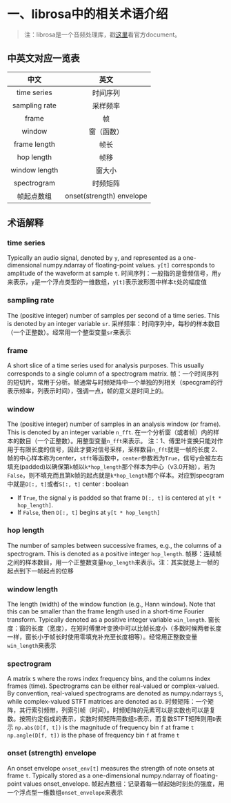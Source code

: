 ﻿# 一、librosa中的相关术语介绍
>注：librosa是一个音频处理库，戳[这里](http://librosa.github.io/librosa/)看官方document。
## 中英文对应一览表
|中文|英文|
|:--:|:--:|
|time series|时间序列|
|sampling rate|采样频率|
|frame|帧|
|window|窗（函数）|
|frame length|帧长|
|hop length|帧移|
|window length|窗大小|
|spectrogram|时频矩阵|
|帧起点数组|onset(strength) envelope|

## 术语解释
### **time series**
Typically an audio signal, denoted by `y`, and represented as a one-dimensional numpy.ndarray of floating-point values. `y[t]` corresponds to amplitude of the waveform at sample `t`.
时间序列：一般指的是音频信号，用`y`来表示，`y`是一个浮点类型的一维数组，`y[t]`表示波形图中样本`t`处的幅度值
### **sampling rate**
The (positive integer) number of samples per second of a time series. This is denoted by an integer variable `sr`.
采样频率：时间序列中，每秒的样本数目（一个正整数）。经常用一个整型变量`sr`来表示
### **frame**
A short slice of a time series used for analysis purposes. This usually corresponds to a single column of a spectrogram matrix.
帧：一个时间序列的短切片，常用于分析。帧通常与时频矩阵中一个单独的列相关（specgram的行表示频率，列表示时间），强调一点，帧的意义是时间上的。
### **window**
The (positive integer) number of samples in an analysis window (or frame). This is denoted by an integer variable `n_fft`.
在一个分析窗（或者帧）内的样本的数目（一个正整数）。用整型变量`n_fft`来表示。
注：1、傅里叶变换只能对作用于有限长度的信号，因此才要对信号采样，采样数目`n_fft`就是一帧的长度
2、帧的中心样本称为center，`stft`等函数中，`center`参数若为`True`，信号y会被左右填充(padded)以确保第`k`帧以`k*hop_length`那个样本为中心（v3.0开始），若为`False`，则不填充而且第k帧的起点就是`k*hop_length`那个样本。对应到specgram中就是`D[:, t]`或者`S[:, t]`
center : boolean
* If `True`, the signal `y` is padded so that frame `D[:, t]` is centered at `y[t * hop_length]`.
* If `False`, then `D[:, t]` begins at `y[t * hop_length]`
### **hop length**
The number of samples between successive frames, e.g., the columns of a spectrogram. This is denoted as a positive integer `hop_length`.
帧移：连续帧之间的样本数目，用一个正整数变量`hop_length`来表示。注：其实就是上一帧的起点到下一帧起点的位移
### **window length**
The length (width) of the window function (e.g., Hann window). Note that this can be smaller than the frame length used in a short-time Fourier transform. Typically denoted as a positive integer variable `win_length`.
窗长度：窗的长度（宽度），在短时傅里叶变换中可以比帧长度小（多数时候两者长度一样，窗长小于帧长时使用零填充补充至长度相等）。经常用正整数变量`win_length`来表示
### **spectrogram**
A matrix `S` where the rows index frequency bins, and the columns index frames (time). Spectrograms can be either real-valued or complex-valued. By convention, real-valued spectrograms are denoted as numpy.ndarrays `S`, while complex-valued STFT matrices are denoted as `D`.
时频矩阵：一个矩阵，其行索引频带，列索引帧（时间）。时频矩阵的元素可以是实数也可以是复数。按照约定俗成的表示，实数时频矩阵用数组`S`表示，而复数STFT矩阵则用`D`表示
`np.abs(D[f, t])` is the magnitude of frequency bin `f` at frame `t`
`np.angle(D[f, t])` is the phase of frequency bin `f` at frame `t`
### **onset (strength) envelope**
An onset envelope `onset_env[t]` measures the strength of note onsets at frame `t`. Typically stored as a one-dimensional numpy.ndarray of floating-point values onset_envelope.
帧起点数组：记录着每一帧起始时刻处的强度，用一个浮点型一维数组`onset_envelope`来表示






